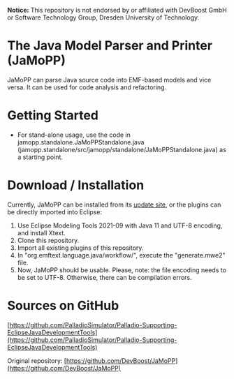 **Notice:** This repository is not endorsed by or affiliated with DevBoost GmbH or Software Technology Group, Dresden University of Technology.

# The Java Model Parser and Printer (JaMoPP)

JaMoPP can parse Java source code into EMF-based models and vice versa. It can be used for code analysis and refactoring.

# Getting Started

* For stand-alone usage, use the code in jamopp.standalone.JaMoPPStandalone.java (jamopp.standalone/src/jamopp/standalone/JaMoPPStandalone.java) as a starting point.

# Download / Installation

Currently, JaMoPP can be installed from its [update site](https://updatesite.palladio-simulator.com/palladio-supporting-eclipsejavadevelopmenttools/nightly/), or the plugins can be directly imported into Eclipse:

1. Use Eclipse Modeling Tools 2021-09 with Java 11 and UTF-8 encoding, and install Xtext.
2. Clone this repository.
3. Import all existing plugins of this repository.
4. In "org.emftext.language.java/workflow/", execute the "generate.mwe2" file.
5. Now, JaMoPP should be usable. Please, note: the file encoding needs to be set to UTF-8. Otherwise, there can be compilation errors.

# Sources on GitHub

[https://github.com/PalladioSimulator/Palladio-Supporting-EclipseJavaDevelopmentTools](https://github.com/PalladioSimulator/Palladio-Supporting-EclipseJavaDevelopmentTools)

Original repository: [https://github.com/DevBoost/JaMoPP](https://github.com/DevBoost/JaMoPP)

